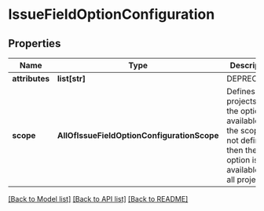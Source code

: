 # IssueFieldOptionConfiguration

## Properties
Name | Type | Description | Notes
------------ | ------------- | ------------- | -------------
**attributes** | **list[str]** | DEPRECATED | [optional] 
**scope** | **AllOfIssueFieldOptionConfigurationScope** | Defines the projects that the option is available in. If the scope is not defined, then the option is available in all projects. | [optional] 

[[Back to Model list]](../README.md#documentation-for-models) [[Back to API list]](../README.md#documentation-for-api-endpoints) [[Back to README]](../README.md)

